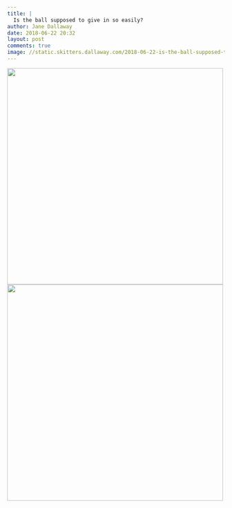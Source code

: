 ```yaml
---
title: |
  Is the ball supposed to give in so easily?
author: Jane Dallaway
date: 2018-06-22 20:32
layout: post
comments: true
image: //static.skitters.dallaway.com/2018-06-22-is-the-ball-supposed-to-give-in-so-easily-thumb-1-IMG-4082.JPG
---
```


<div>
        <a href="//static.skitters.dallaway.com/2018-06-22-is-the-ball-supposed-to-give-in-so-easily-fullsize-1-IMG-4082.JPG">
          <img src="//static.skitters.dallaway.com/2018-06-22-is-the-ball-supposed-to-give-in-so-easily-thumb-1-IMG-4082.JPG" width="500" height="500"/>
        </a>
      </div><div>
        <a href="//static.skitters.dallaway.com/2018-06-22-is-the-ball-supposed-to-give-in-so-easily-fullsize-2-IMG-4083.JPG">
          <img src="//static.skitters.dallaway.com/2018-06-22-is-the-ball-supposed-to-give-in-so-easily-thumb-2-IMG-4083.JPG" width="500" height="500"/>
        </a>
      </div>


  
      